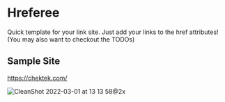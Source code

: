 # Hreferee

Quick template for your link site. Just add your links to the href attributes! (You may also want to checkout the TODOs)

## Sample Site

https://chektek.com/

![CleanShot 2022-03-01 at 13 13 58@2x](https://user-images.githubusercontent.com/6678919/156225317-462b715b-99b1-47a1-a2d2-c5936277a54a.png)
